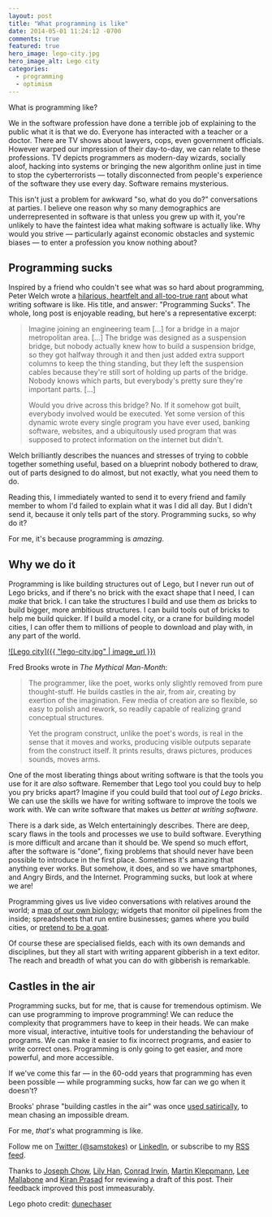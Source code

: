 ```yaml
---
layout: post
title: "What programming is like"
date: 2014-05-01 11:24:12 -0700
comments: true
featured: true
hero_image: lego-city.jpg
hero_image_alt: Lego city
categories:
  - programming
  - optimism
---
```

What is programming like?

We in the software profession have done a terrible job of explaining to the public what it is that we do.  Everyone has interacted with a teacher or a doctor.  There are TV shows about lawyers, cops, even government officials.  However warped our impression of their day-to-day, we can relate to these professions.  TV depicts programmers as modern-day wizards, socially aloof, hacking into systems or bringing the new algorithm online just in time to stop the cyberterrorists — totally disconnected from people's experience of the software they use every day.  Software remains mysterious.

This isn't just a problem for awkward "so, what do you do?" conversations at parties.  I believe one reason why so many demographics are underrepresented in software is that unless you grew up with it, you're unlikely to have the faintest idea what making software is actually like.  Why would you strive — particularly against economic obstacles and systemic biases — to enter a profession you know nothing about?

## Programming sucks

Inspired by a friend who couldn't see what was so hard about programming, Peter Welch wrote a [hilarious, heartfelt and all-too-true rant](http://stilldrinking.org/programming-sucks) about what writing software is like.  His title, and answer: "Programming Sucks".  The whole, long post is enjoyable reading, but here's a representative excerpt:

> Imagine joining an engineering team [...] for a bridge in a major metropolitan area. [...] The bridge was designed as a suspension bridge, but nobody actually knew how to build a suspension bridge, so they got halfway through it and then just added extra support columns to keep the thing standing, but they left the suspension cables because they're still sort of holding up parts of the bridge. Nobody knows which parts, but everybody's pretty sure they're important parts. [...]
>
> Would you drive across this bridge? No. If it somehow got built, everybody involved would be executed. Yet some version of this dynamic wrote every single program you have ever used, banking software, websites, and a ubiquitously used program that was supposed to protect information on the internet but didn't.

<!-- more -->

Welch brilliantly describes the nuances and stresses of trying to cobble together something useful, based on a blueprint nobody bothered to draw, out of parts designed to do almost, but not exactly, what you need them to do.

Reading this, I immediately wanted to send it to every friend and family member to whom I'd failed to explain what it was I did all day.  But I didn't send it, because it only tells part of the story.  Programming sucks, so why do it?

For me, it's because programming is *amazing*.

## Why we do it

Programming is like building structures out of Lego, but I never run out of Lego bricks, and if there's no brick with the exact shape that I need, I can *make* that brick.  I can take the structures I build and use them *as* bricks to build bigger, more ambitious structures.  I can build tools out of bricks to help me build quicker.  If I build a model city, or a crane for building model cities, I can offer them to millions of people to download and play with, in any part of the world.

[![Lego city]({{ "lego-city.jpg" | image_url }})](https://www.flickr.com/photos/dunechaser/2703633791)

Fred Brooks wrote in *The Mythical Man-Month*:

> The programmer, like the poet, works only slightly removed from pure thought-stuff. He builds castles in the air, from air, creating by exertion of the imagination. Few media of creation are so flexible, so easy to polish and rework, so readily capable of realizing grand conceptual structures.
>
> Yet the program construct, unlike the poet's words, is real in the sense that it moves and works, producing visible outputs separate from the construct itself. It prints results, draws pictures, produces sounds, moves arms.

One of the most liberating things about writing software is that the tools you use for it are *also* software.  Remember that Lego tool you could buy to help you pry bricks apart?  Imagine if you could build that tool *out of Lego bricks*.  We can use the skills we have for writing software to improve the tools we work with.  We can write software that makes us *better at writing software*.

There is a dark side, as Welch entertainingly describes.  There are deep, scary flaws in the tools and processes we use to build software.  Everything is more difficult and arcane than it should be.  We spend so much effort, after the software is "done", fixing problems that should never have been possible to introduce in the first place.  Sometimes it's amazing that anything ever works.  But somehow, it does, and so we have smartphones, and Angry Birds, and the Internet.  Programming sucks, but look at where we are!

Programming gives us live video conversations with relatives around the world; a [map of our own biology](http://en.wikipedia.org/wiki/Human_Genome_Project); widgets that monitor oil pipelines from the inside; spreadsheets that run entire businesses; games where you build cities, or [pretend to be a goat](http://www.goat-simulator.com/).

Of course these are specialised fields, each with its own demands and disciplines, but they all start with writing apparent gibberish in a text editor.  The reach and breadth of what you can do with gibberish is remarkable.

## Castles in the air

Programming sucks, but for me, that is cause for tremendous optimism.  We can use programming to improve programming!  We can reduce the complexity that programmers have to keep in their heads.  We can make more visual, interactive, intuitive tools for understanding the behaviour of programs.  We can make it easier to fix incorrect programs, and easier to write correct ones.  Programming is only going to get easier, and more powerful, and more accessible.

If we've come this far — in the 60-odd years that programming has even been possible — while programming sucks, how far can we go when it doesn't?

Brooks' phrase "building castles in the air" was once [used satirically](http://en.wiktionary.org/wiki/build_castles_in_the_air), to mean chasing an impossible dream.

For me, *that's* what programming is like.

<p class="credits">
Follow me on
<a href="https://twitter.com/intent/follow?screen_name=samstokes">Twitter (@samstokes)</a>
or
<a target="_blank" href="https://www.linkedin.com/in/samstokesuk">LinkedIn</a>, or subscribe to my
<a target="_blank" href="/atom.xml">RSS feed</a>.
</p>

<p class="credits">
Thanks to
<a href="https://www.linkedin.com/in/josephmchow">Joseph Chow</a>,
<a href="http://www.lihaco-consulting.com/">Lily Han</a>,
<a href="https://twitter.com/ConradIrwin">Conrad Irwin</a>,
<a href="http://martin.kleppmann.com/">Martin Kleppmann</a>,
<a href="https://twitter.com/LeeMallabone">Lee Mallabone</a> and
<a href="http://www.linkedin.com/in/kiranprasad">Kiran Prasad</a>
for reviewing a draft of this post.  Their feedback improved this post immeasurably.
</p>

<p class="credits">
Lego photo credit:
<a href="https://www.flickr.com/photos/dunechaser/2703633791">dunechaser</a>
</p>
